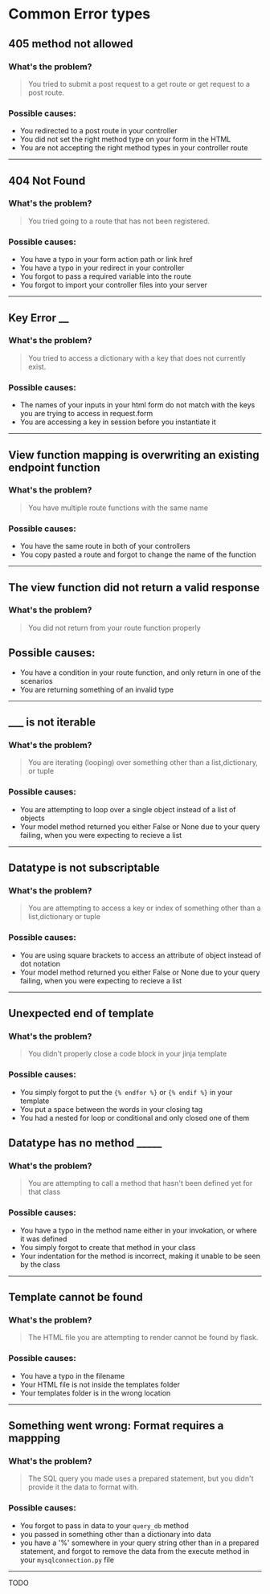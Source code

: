 # Common Error types
## 405 method not allowed
### What's the problem?
> You tried to submit a post request to a get route or get request to a post route.
### Possible causes:
- You redirected to a post route in your controller
- You did not set the right method type on your form in the HTML
- You are not accepting the right method types in your controller route
----------------
## 404 Not Found
### What's the problem?
> You tried going to a route that has not been registered.
### Possible causes:
- You have a typo in your form action path or link href
- You have a typo in your redirect in your controller
- You forgot to pass a required variable into the route
- You forgot to import your controller files into your server
---------------
## Key Error __
### What's the problem?
> You tried to access a dictionary with a key that does not currently exist.
### Possible causes:
- The names of your inputs in your html form do not match with the keys you are trying to access in request.form
- You are accessing a key in session before you instantiate it
---------------
## View function mapping is overwriting an existing endpoint function
### What's the problem?
> You have multiple route functions with the same name
### Possible causes:
- You have the same route in both of your controllers
- You copy pasted a route and forgot to change the name of the function
--------------
## The view function did not return a valid response
### What's the problem?
> You did not return from your route function properly
## Possible causes:
- You have a condition in your route function, and only return in one of the scenarios
- You are returning something of an invalid type
-------------
## ___ is not iterable
### What's the problem?
> You are iterating (looping) over something other than a list,dictionary, or tuple
### Possible causes:
- You are attempting to loop over a single object instead of a list of objects
- Your model method returned you either False or None due to your query failing, when you were expecting to recieve a list
------------
## Datatype is not subscriptable
### What's the problem?
> You are attempting to access a key or index of something other than a list,dictionary or tuple
### Possible causes:
- You are using square brackets to access an attribute of object instead of dot notation
- Your model method returned you either False or None due to your query failing, when you were expecting to recieve a list
-------------
## Unexpected end of template
### What's the problem?
> You didn't properly close a code block in your jinja template
### Possible causes:
- You simply forgot to put the `{% endfor %}` or `{% endif %}` in your template
- You put a space between the words in your closing tag
- You had a nested for loop or conditional and only closed one of them
## Datatype has no method _____
### What's the problem?
> You are attempting to call a method that hasn't been defined yet for that class
### Possible causes:
- You have a typo in the method name either in your invokation, or where it was defined
- You simply forgot to create that method in your class
- Your indentation for the method is incorrect, making it unable to be seen by the class
------------------
## Template cannot be found
### What's the problem?
> The HTML file you are attempting to render cannot be found by flask.
### Possible causes:
- You have a typo in the filename
- Your HTML file is not inside the templates folder
- Your templates folder is in the wrong location
-----------------
## Something went wrong: Format requires a mappping
### What's the problem?
> The SQL query you made uses a prepared statement, but you didn't provide it the data to format with.
### Possible causes:
- You forgot to pass in data to your `query_db` method
- you passed in something other than a dictionary into data
- you have a '%' somewhere in your query string other than in a prepared statement, and forgot to remove the data from the execute method in your `mysqlconnection.py` file
-----------------

TODO